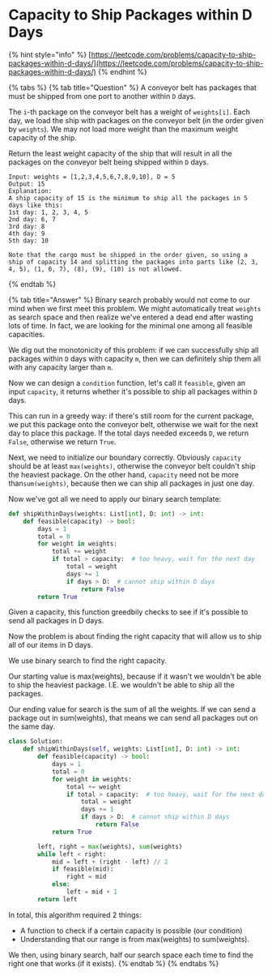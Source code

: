 # Capacity to Ship Packages within D Days



{% hint style="info" %}
[https://leetcode.com/problems/capacity-to-ship-packages-within-d-days/](https://leetcode.com/problems/capacity-to-ship-packages-within-d-days/)
{% endhint %}

{% tabs %}
{% tab title="Question" %}
A conveyor belt has packages that must be shipped from one port to another within `D` days.

The `i`-th package on the conveyor belt has a weight of `weights[i]`.  Each day, we load the ship with packages on the conveyor belt \(in the order given by `weights`\). We may not load more weight than the maximum weight capacity of the ship.

Return the least weight capacity of the ship that will result in all the packages on the conveyor belt being shipped within `D` days.

```text
Input: weights = [1,2,3,4,5,6,7,8,9,10], D = 5
Output: 15
Explanation: 
A ship capacity of 15 is the minimum to ship all the packages in 5 days like this:
1st day: 1, 2, 3, 4, 5
2nd day: 6, 7
3rd day: 8
4th day: 9
5th day: 10

Note that the cargo must be shipped in the order given, so using a ship of capacity 14 and splitting the packages into parts like (2, 3, 4, 5), (1, 6, 7), (8), (9), (10) is not allowed. 
```
{% endtab %}

{% tab title="Answer" %}
Binary search probably would not come to our mind when we first meet this problem. We might automatically treat `weights` as search space and then realize we've entered a dead end after wasting lots of time. In fact, we are looking for the minimal one among all feasible capacities. 

We dig out the monotonicity of this problem: if we can successfully ship all packages within `D` days with capacity `m`, then we can definitely ship them all with any capacity larger than `m`. 

Now we can design a `condition` function, let's call it `feasible`, given an input `capacity`, it returns whether it's possible to ship all packages within `D` days. 

This can run in a greedy way: if there's still room for the current package, we put this package onto the conveyor belt, otherwise we wait for the next day to place this package. If the total days needed exceeds `D`, we return `False`, otherwise we return `True`.

Next, we need to initialize our boundary correctly. Obviously `capacity` should be at least `max(weights)`, otherwise the conveyor belt couldn't ship the heaviest package. On the other hand, `capacity` need not be more than`sum(weights)`, because then we can ship all packages in just one day.

Now we've got all we need to apply our binary search template:

```python
def shipWithinDays(weights: List[int], D: int) -> int:
    def feasible(capacity) -> bool:
        days = 1
        total = 0
        for weight in weights:
            total += weight
            if total > capacity:  # too heavy, wait for the next day
                total = weight
                days += 1
                if days > D:  # cannot ship within D days
                    return False
        return True
```

Given a capacity, this function greedbily checks to see if it's possible to send all packages in D days. 

Now the problem is about finding the right capacity that will allow us to ship all of our items in D days. 

We use binary search to find the right capacity.

Our starting value is max\(weights\), because if it wasn't we wouldn't be able to ship the heaviest package. I.E. we wouldn't be able to ship all the packages.

Our ending value for search is the sum of all the weights. If we can send a package out in sum\(weights\), that means we can send all packages out on the same day.

```python
class Solution:
    def shipWithinDays(self, weights: List[int], D: int) -> int:
        def feasible(capacity) -> bool:
            days = 1
            total = 0
            for weight in weights:
                total += weight
                if total > capacity:  # too heavy, wait for the next day
                    total = weight
                    days += 1
                    if days > D:  # cannot ship within D days
                        return False
            return True

        left, right = max(weights), sum(weights)
        while left < right:
            mid = left + (right - left) // 2
            if feasible(mid):
                right = mid
            else:
                left = mid + 1
        return left
```

In total, this algorithm required 2 things:

* A function to check if a certain capacity is possible \(our condition\)
* Understanding that our range is from max\(weights\) to sum\(weights\).

We then, using binary search, half our search space each time to find the right one that works \(if it exists\).
{% endtab %}
{% endtabs %}



